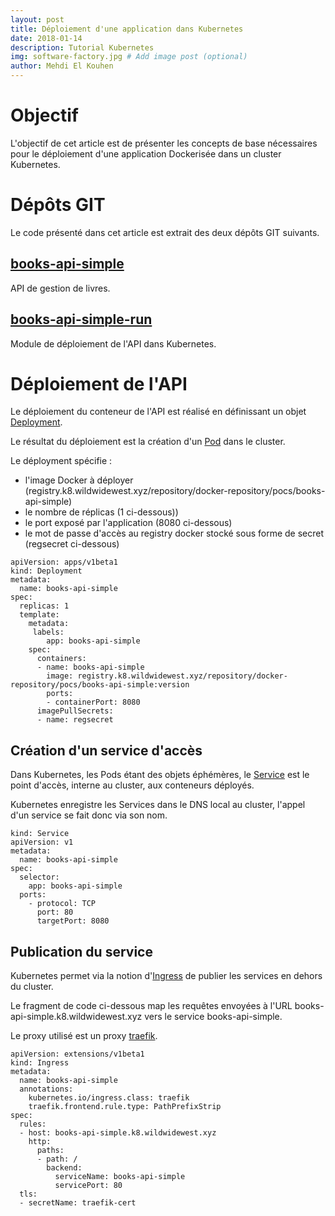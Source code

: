 ```yaml
---
layout: post
title: Déploiement d'une application dans Kubernetes
date: 2018-01-14
description: Tutorial Kubernetes
img: software-factory.jpg # Add image post (optional)
author: Mehdi El Kouhen
---
```


# Objectif 

L'objectif de cet article est de présenter les concepts de base nécessaires pour le déploiement d'une application Dockerisée dans un cluster Kubernetes.

# Dépôts GIT 

Le code présenté dans cet article est extrait des deux dépôts GIT suivants.

## [books-api-simple](https://github.com/SofteamOuest/books-api-simple)

API de gestion de livres.

## [books-api-simple-run](https://github.com/SofteamOuest/books-api-simple-run)

Module de déploiement de l'API dans Kubernetes.

# Déploiement de l'API

Le déploiement du conteneur de l'API est réalisé en définissant un objet [Deployment](https://kubernetes.io/docs/concepts/workloads/controllers/deployment/).

Le résultat du déploiement est la création d'un [Pod](https://kubernetes.io/docs/concepts/workloads/pods/pod-overview/) dans le cluster.

Le déployment spécifie :

* l'image Docker à déployer (registry.k8.wildwidewest.xyz/repository/docker-repository/pocs/books-api-simple)
* le nombre de réplicas (1 ci-dessous))
* le port exposé par l'application (8080 ci-dessous)
* le mot de passe d'accès au registry docker stocké sous forme de secret (regsecret ci-dessous)

```
apiVersion: apps/v1beta1
kind: Deployment
metadata:
  name: books-api-simple
spec:
  replicas: 1
  template:
    metadata:
     labels:
        app: books-api-simple
    spec:
      containers:
      - name: books-api-simple
        image: registry.k8.wildwidewest.xyz/repository/docker-repository/pocs/books-api-simple:version
        ports:
        - containerPort: 8080
      imagePullSecrets:
      - name: regsecret 

```

## Création d'un service d'accès

Dans Kubernetes, les Pods étant des objets éphémères, le [Service](https://kubernetes.io/docs/concepts/services-networking/service/) est le point d'accès, interne au cluster, aux conteneurs déployés.

Kubernetes enregistre les Services dans le DNS local au cluster, l'appel d'un service se fait donc via son nom.

```
kind: Service
apiVersion: v1
metadata:
  name: books-api-simple
spec:
  selector:
    app: books-api-simple
  ports:
    - protocol: TCP
      port: 80
      targetPort: 8080
```

## Publication du service 

Kubernetes permet via la notion d'[Ingress](https://kubernetes.io/docs/concepts/services-networking/ingress/) de publier les services en dehors du cluster.

Le fragment de code ci-dessous map les requêtes envoyées à l'URL books-api-simple.k8.wildwidewest.xyz vers le service books-api-simple.

Le proxy utilisé est un proxy [traefik](https://traefik.io/).

```
apiVersion: extensions/v1beta1
kind: Ingress
metadata:
  name: books-api-simple
  annotations:
    kubernetes.io/ingress.class: traefik
    traefik.frontend.rule.type: PathPrefixStrip
spec:
  rules:
  - host: books-api-simple.k8.wildwidewest.xyz
    http:
      paths:
      - path: /
        backend:
          serviceName: books-api-simple
          servicePort: 80
  tls:
  - secretName: traefik-cert
```
